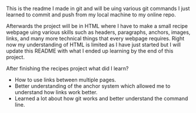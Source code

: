 This is the readme I made in git and will be uing various git commands I just learned to commit and push from my local machine to my online repo.

Afterwards the project will be in HTML where I have to make a small recipe webpage uing various skills such as headers, paragraphs, anchors, images, links, and many more technical things that every webpage requires. Right now my understanding of HTML is limited as I have just started but I will update this README with what I ended up learning by the end of this project.


After finishing the recipes project what did I learn?
- How to use links between multiple pages.
- Better understanding of the anchor system which allowed me to understand how links work better.
- Learned a lot about how git works and better understand the command line.